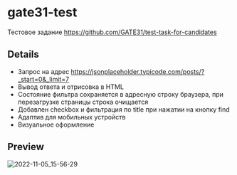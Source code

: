 # gate31-test
Тестовое задание https://github.com/GATE31/test-task-for-candidates

## Details
* Запрос на адрес https://jsonplaceholder.typicode.com/posts/?_start=0&_limit=7
* Вывод ответа и отрисовка в HTML 
* Состояние фильтра сохраняется в адресную строку браузера, при перезагрузке страницы строка очищается
* Добавлен checkbox и фильтрация по title при нажатии на кнопку find
* Адаптив для мобильных устройств
* Визуальное оформление

## Preview
![2022-11-05_15-56-29](https://user-images.githubusercontent.com/95074782/200116514-eb1744c7-fa68-4015-9c1e-b928a311c0f6.png)
